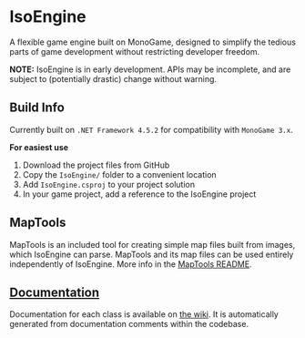 # IsoEngine

A flexible game engine built on MonoGame,
designed to simplify the tedious parts of game development without restricting developer freedom.

**NOTE:** IsoEngine is in early development. APIs may be incomplete, and are subject to (potentially drastic) change without warning.

## Build Info

Currently built on `.NET Framework 4.5.2` for compatibility with `MonoGame 3.x`.

**For easiest use**
1. Download the project files from GitHub
2. Copy the `IsoEngine/` folder to a convenient location
3. Add `IsoEngine.csproj` to your project solution
4. In your game project, add a reference to the IsoEngine project

## MapTools

MapTools is an included tool for creating simple map files built from images, which IsoEngine can parse. MapTools and its map files can be used entirely independently of IsoEngine. More info in the 
[MapTools README](https://github.com/matthewd673/IsoEngine/blob/master/MapTools/README.md).

## [Documentation](https://github.com/matthewd673/IsoEngine/wiki)

Documentation for each class is available on [the wiki](https://github.com/matthewd673/IsoEngine/wiki). It is automatically generated from documentation comments within the codebase.
